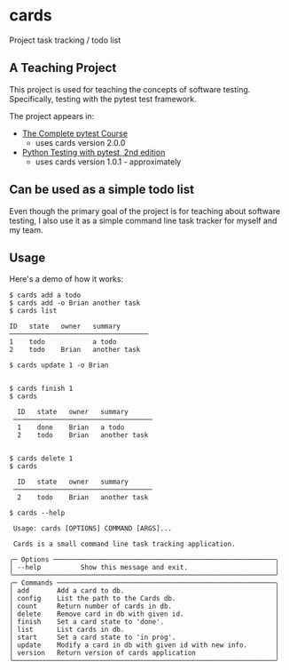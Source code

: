 cards
=====

Project task tracking / todo list

A Teaching Project
----------------------------

This project is used for teaching the concepts of software testing.
Specifically, testing with the pytest test framework.

The project appears in:
- [The Complete pytest Course](https://pythontest.com/courses/)
  - uses cards version 2.0.0
- [Python Testing with pytest, 2nd edition](https://pythontest.com/pytest-book/)
  - uses cards version 1.0.1 - approximately

Can be used as a simple todo list
---------------------------------

Even though the primary goal of the project is for teaching about software testing, I also use it as a simple command line task tracker for myself and my team.

Usage
-----

Here's a demo of how it works:

    $ cards add a todo
    $ cards add -o Brian another task
    $ cards list

    ID   state   owner   summary       
    ───────────────────────────────────
    1    todo            a todo        
    2    todo    Brian   another task

    $ cards update 1 -o Brian
                                         

    $ cards finish 1
    $ cards
                                         
      ID   state   owner   summary       
     ─────────────────────────────────── 
      1    done    Brian   a todo        
      2    todo    Brian   another task  
                                         

    $ cards delete 1
    $ cards
                                         
      ID   state   owner   summary       
     ─────────────────────────────────── 
      2    todo    Brian   another task  

    $ cards --help
                                                                        
     Usage: cards [OPTIONS] COMMAND [ARGS]...                           
                                                                        
     Cards is a small command line task tracking application.           
                                                                        
    ╭─ Options ────────────────────────────────────────────────────────╮
    │ --help          Show this message and exit.                      │
    ╰──────────────────────────────────────────────────────────────────╯
    ╭─ Commands ───────────────────────────────────────────────────────╮
    │ add       Add a card to db.                                      │
    │ config    List the path to the Cards db.                         │
    │ count     Return number of cards in db.                          │
    │ delete    Remove card in db with given id.                       │
    │ finish    Set a card state to 'done'.                            │
    │ list      List cards in db.                                      │
    │ start     Set a card state to 'in prog'.                         │
    │ update    Modify a card in db with given id with new info.       │
    │ version   Return version of cards application                    │
    ╰──────────────────────────────────────────────────────────────────╯